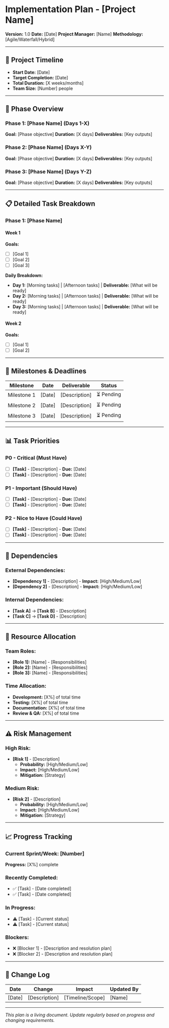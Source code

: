 # Implementation Plan - [Project Name]

**Version:** 1.0
**Date:** [Date]
**Project Manager:** [Name]
**Methodology:** [Agile/Waterfall/Hybrid]

---

## 📅 Project Timeline

- **Start Date:** [Date]
- **Target Completion:** [Date]
- **Total Duration:** [X weeks/months]
- **Team Size:** [Number] people

---

## 🎯 Phase Overview

### Phase 1: [Phase Name] (Days 1-X)
**Goal:** [Phase objective]
**Duration:** [X days]
**Deliverables:** [Key outputs]

### Phase 2: [Phase Name] (Days X-Y)
**Goal:** [Phase objective]
**Duration:** [X days]
**Deliverables:** [Key outputs]

### Phase 3: [Phase Name] (Days Y-Z)
**Goal:** [Phase objective]
**Duration:** [X days]
**Deliverables:** [Key outputs]

---

## 📋 Detailed Task Breakdown

### Phase 1: [Phase Name]

#### Week 1
**Goals:**
- [ ] [Goal 1]
- [ ] [Goal 2]
- [ ] [Goal 3]

**Daily Breakdown:**
- **Day 1:** [Morning tasks] | [Afternoon tasks] | **Deliverable:** [What will be ready]
- **Day 2:** [Morning tasks] | [Afternoon tasks] | **Deliverable:** [What will be ready]
- **Day 3:** [Morning tasks] | [Afternoon tasks] | **Deliverable:** [What will be ready]

#### Week 2
**Goals:**
- [ ] [Goal 1]
- [ ] [Goal 2]

---

## 🎯 Milestones & Deadlines

| **Milestone** | **Date** | **Deliverable** | **Status** |
|---------------|----------|-----------------|------------|
| Milestone 1   | [Date]   | [Description]   | ⏳ Pending |
| Milestone 2   | [Date]   | [Description]   | ⏳ Pending |
| Milestone 3   | [Date]   | [Description]   | ⏳ Pending |

---

## 📊 Task Priorities

### P0 - Critical (Must Have)
- [ ] **[Task]** - [Description] - **Due:** [Date]
- [ ] **[Task]** - [Description] - **Due:** [Date]

### P1 - Important (Should Have)
- [ ] **[Task]** - [Description] - **Due:** [Date]
- [ ] **[Task]** - [Description] - **Due:** [Date]

### P2 - Nice to Have (Could Have)
- [ ] **[Task]** - [Description] - **Due:** [Date]
- [ ] **[Task]** - [Description] - **Due:** [Date]

---

## 🔗 Dependencies

### External Dependencies:
- **[Dependency 1]** - [Description] - **Impact:** [High/Medium/Low]
- **[Dependency 2]** - [Description] - **Impact:** [High/Medium/Low]

### Internal Dependencies:
- **[Task A]** → **[Task B]** - [Description]
- **[Task C]** → **[Task D]** - [Description]

---

## 👥 Resource Allocation

### Team Roles:
- **[Role 1]:** [Name] - [Responsibilities]
- **[Role 2]:** [Name] - [Responsibilities]
- **[Role 3]:** [Name] - [Responsibilities]

### Time Allocation:
- **Development:** [X%] of total time
- **Testing:** [X%] of total time
- **Documentation:** [X%] of total time
- **Review & QA:** [X%] of total time

---

## ⚠️ Risk Management

### High Risk:
- **[Risk 1]** - [Description]
  - **Probability:** [High/Medium/Low]
  - **Impact:** [High/Medium/Low]
  - **Mitigation:** [Strategy]

### Medium Risk:
- **[Risk 2]** - [Description]
  - **Probability:** [High/Medium/Low]
  - **Impact:** [High/Medium/Low]
  - **Mitigation:** [Strategy]

---

## 📈 Progress Tracking

### Current Sprint/Week: [Number]
**Progress:** [X%] complete

### Recently Completed:
- ✅ [Task] - [Date completed]
- ✅ [Task] - [Date completed]

### In Progress:
- ⚠️ [Task] - [Current status]
- ⚠️ [Task] - [Current status]

### Blockers:
- ❌ [Blocker 1] - [Description and resolution plan]
- ❌ [Blocker 2] - [Description and resolution plan]

---

## 📝 Change Log

| **Date** | **Change** | **Impact** | **Updated By** |
|----------|------------|------------|----------------|
| [Date]   | [Description] | [Timeline/Scope] | [Name] |

---

*This plan is a living document. Update regularly based on progress and changing requirements.*